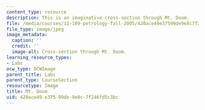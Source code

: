 ```yaml
---
content_type: resource
description: This is an imaginative cross-section through Mt. Doom.
file: /media/courses/12-109-petrology-fall-2005/420ace49e37599de9e8c7f246fd5c3bc_lab_7_strat1.jpg
file_type: image/jpeg
image_metadata:
  caption: ''
  credit: ''
  image-alt: Cross-section through Mt. Doom.
learning_resource_types:
- Labs
ocw_type: OCWImage
parent_title: Labs
parent_type: CourseSection
resourcetype: Image
title: Mt. Doom
uid: 420ace49-e375-99de-9e8c-7f246fd5c3bc
---
```

